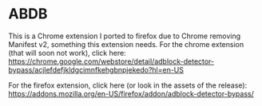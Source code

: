 # ABDB

This is a Chrome extension I ported to firefox due to Chrome removing Manifest v2, something this extension needs. For the chrome extension (that will soon not work), click here:\
https://chrome.google.com/webstore/detail/adblock-detector-bypass/acjlefdefjkldgcimnfkehgbnpjekedo?hl=en-US


For the firefox extension, click here (or look in the assets of the release):\
https://addons.mozilla.org/en-US/firefox/addon/adblock-detector-bypass/
